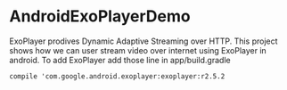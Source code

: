 # AndroidExoPlayerDemo
ExoPlayer prodives Dynamic Adaptive Streaming over HTTP. This project shows how we can user stream video over internet using ExoPlayer in android.
To add ExoPlayer add those line in app/build.gradle
```
compile 'com.google.android.exoplayer:exoplayer:r2.5.2
```
